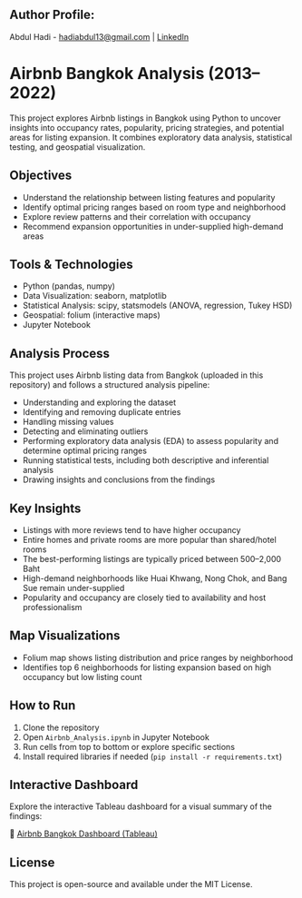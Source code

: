 ## Author Profile:
Abdul Hadi - [hadiabdul13@gmail.com](hadiabdul13@gmail.com) | [LinkedIn](https://www.linkedin.com/in/abdul-hadi-447608159/)

# Airbnb Bangkok Analysis (2013–2022)
This project explores Airbnb listings in Bangkok using Python to uncover insights into occupancy rates, popularity, pricing strategies, and potential areas for listing expansion. It combines exploratory data analysis, statistical testing, and geospatial visualization.

## Objectives
- Understand the relationship between listing features and popularity
- Identify optimal pricing ranges based on room type and neighborhood
- Explore review patterns and their correlation with occupancy
- Recommend expansion opportunities in under-supplied high-demand areas

## Tools & Technologies
- Python (pandas, numpy)
- Data Visualization: seaborn, matplotlib
- Statistical Analysis: scipy, statsmodels (ANOVA, regression, Tukey HSD)
- Geospatial: folium (interactive maps)
- Jupyter Notebook

## Analysis Process
This project uses Airbnb listing data from Bangkok (uploaded in this repository) and follows a structured analysis pipeline:

- Understanding and exploring the dataset  
- Identifying and removing duplicate entries  
- Handling missing values  
- Detecting and eliminating outliers  
- Performing exploratory data analysis (EDA) to assess popularity and determine optimal pricing ranges  
- Running statistical tests, including both descriptive and inferential analysis  
- Drawing insights and conclusions from the findings

## Key Insights
- Listings with more reviews tend to have higher occupancy
- Entire homes and private rooms are more popular than shared/hotel rooms
- The best-performing listings are typically priced between 500–2,000 Baht
- High-demand neighborhoods like Huai Khwang, Nong Chok, and Bang Sue remain under-supplied
- Popularity and occupancy are closely tied to availability and host professionalism

## Map Visualizations
- Folium map shows listing distribution and price ranges by neighborhood
- Identifies top 6 neighborhoods for listing expansion based on high occupancy but low listing count

## How to Run
1. Clone the repository
2. Open `Airbnb_Analysis.ipynb` in Jupyter Notebook
3. Run cells from top to bottom or explore specific sections
4. Install required libraries if needed (`pip install -r requirements.txt`)

## Interactive Dashboard
Explore the interactive Tableau dashboard for a visual summary of the findings:

🔗 [Airbnb Bangkok Dashboard (Tableau)](https://public.tableau.com/app/profile/muhammad.abdul.hadi2799/viz/AirbnbDashboard_17439249214190/Dashboard1)

## License
This project is open-source and available under the MIT License.

